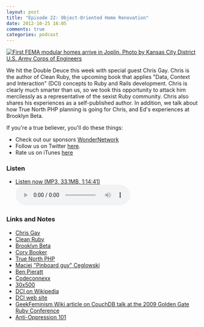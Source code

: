 ```yaml
---
layout: post
title: "Episode 22: Object-Oriented Home Renovation"
date: 2012-10-25 16:05
comments: true
categories: podcast
---
```


[![First FEMA modular homes arrive in Joplin. Photo by Kansas City District U.S. Army Corps of Engineers](http://farm7.staticflickr.com/6029/5967517006_fac5db6ddd_z.jpg)](http://www.flickr.com/photos/usace-kcd/5967517006 "First FEMA modular homes arrive in Joplin. Kansas City District U.S. Army Corps of Engineers")

We hit the Double Deuce this week with special guest Chris Gay. Chris is the author of Clean Ruby, the upcoming book that applies "Data, Context and Interaction" (DCI) concepts to Ruby and Rails development. Chris is clearly much smarter than us, so we took this opportunity to attack him mercilessly as a representative of the sexist Ruby community. Chris also shares his experiences as a self-published author. In addition, we talk about how True North PHP planning is going for Chris, and Ed's experiences at Brooklyn Beta.

If you're a true believer, you'll do these things:

* Check out our sponsors [WonderNetwork](https://wondernetwork.com/)
* Follow us on Twitter [here](https://twitter.com/dev_hell).
* Rate us on iTunes [here](http://itunes.apple.com/us/podcast/dev-hell/id489840699)

### Listen

* <a href="http://devhell.s3.amazonaws.com/ep22-64mono.mp3" rel="enclosure">Listen now (MP3, 33.1MB, 1:14:41)</a>    
	<audio controls src="http://devhell.s3.amazonaws.com/ep22-64mono.mp3">

### Links and Notes

* [Chris Gay](http://twitter.com/saturnflyer)
* [Clean Ruby](http://www.clean-ruby.com/)
* [Brooklyn Beta](http://brooklynbeta.org)
* [Cory Booker](http://en.wikipedia.org/wiki/Cory_Booker)
* [True North PHP](http://truenorthphp.ca)
* [Maciej "Pinboard guy" Ceglowski](http://twitter.com/pinboard)
* [Ben Pieratt](http://twitter.com/pieratt)
* [Codeconnexx](http://codeconnexx.com)
* [30x500](http://unicornfree.com/30x500)
* [DCI on Wikipedia](http://en.wikipedia.org/wiki/Data,_Context,_and_Interaction)
* [DCI web site](http://fulloo.info/)
* [GeekFeminism Wiki article on CouchDB talk at the 2009 Golden Gate Ruby Conference](http://geekfeminism.wikia.com/wiki/CouchDB_talk)
* [Anti-Oppression 101](http://confreaks.com/videos/1089-madisonruby2012-anti-opression-101)

